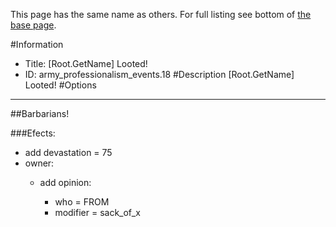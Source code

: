 This page has the same name as others. For full listing see bottom of [the base page](root_getname_looted.md).

#Information
 - Title: [Root.GetName] Looted!
 - ID: army_professionalism_events.18
#Description
[Root.GetName] Looted!
#Options

___
##Barbarians!

###Efects:<ul><li>add devastation = 75</li><li>owner:</li><ul><li>add opinion:</li><ul><li>who = FROM</li><li>modifier = sack_of_x</li></ul></ul></ul>
